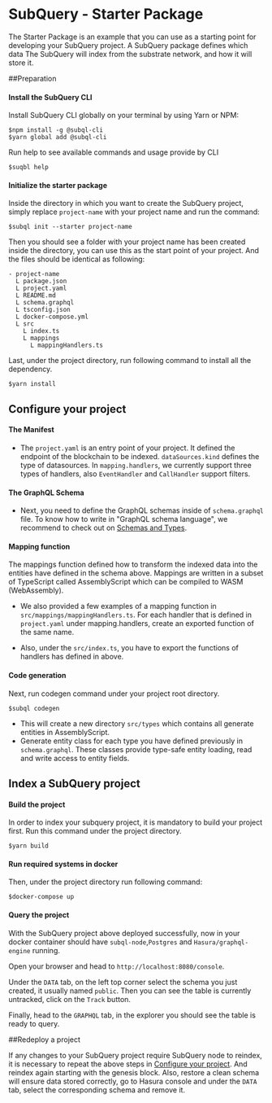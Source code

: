 # SubQuery - Starter Package


The Starter Package is an example that you can use as a starting point for developing your SubQuery project.
A SubQuery package defines which data The SubQuery will index from the substrate network, and how it will store it. 

##Preparation

#### Install the SubQuery CLI

Install SubQuery CLI globally on your terminal by using Yarn or NPM:

```
$npm install -g @subql-cli
$yarn global add @subql-cli
```

Run help to see available commands and usage provide by CLI
```
$suqbl help
```

#### Initialize the starter package

Inside the directory in which you want to create the SubQuery project, simply replace `project-name` with your project name and run the command:

```
$subql init --starter project-name
```
Then you should see a folder with your project name has been created inside the directory, you can use this as the start point of your project. And the files should be identical as following:

```
- project-name
  L package.json
  L project.yaml
  L README.md
  L schema.graphql
  L tsconfig.json
  L docker-compose.yml
  L src
    L index.ts
    L mappings
      L mappingHandlers.ts
```
Last, under the project directory, run following command to install all the dependency.
```
$yarn install
```

## Configure your project

#### The Manifest

- The `project.yaml` is an entry point of your project. It defined the endpoint of the blockchain to be indexed.
  `dataSources.kind` defines the type of datasources. In `mapping.handlers`, we currently support three types of handlers,
  also `EventHandler` and `CallHandler` support filters.


#### The GraphQL Schema

- Next, you need to define the GraphQL schemas inside of `schema.graphql` file. To know how to write in  "GraphQL schema language",
we recommend to check out on [Schemas and Types](https://graphql.org/learn/schema/#type-language).

#### Mapping function

The mappings function defined how to transform the indexed data into the entities have defined in the schema above. Mappings are written 
in a subset of TypeScript called AssemblyScript which can be compiled to WASM (WebAssembly). 

- We also provided a few examples of a mapping function in `src/mappings/mappingHandlers.ts`. For each handler that is defined in `project.yaml`
under mapping.handlers, create an exported function of the same name. 

- Also, under the `src/index.ts`, you have to export the functions of handlers has defined in above.


#### Code generation

Next, run codegen command under your project root directory.

```
$subql codegen
```
- This will create a new directory `src/types` which contains all generate entities in AssemblyScript.
- Generate entity class for each type you have defined previously in `schema.graphql`. These classes provide type-safe 
entity loading, read and write access to entity fields.

## Index a SubQuery project 

#### Build the project

In order to index your subquery project, it is mandatory to build your project first.
Run this command under the project directory.

````
$yarn build
````

#### Run required systems in docker

Then, under the project directory run following command:

```
$docker-compose up
```

#### Query the project

With the SubQuery project above deployed successfully, now in your docker container should have `subql-node`,`Postgres` and `Hasura/graphql-engine` running.

Open your browser and head to `http://localhost:8080/console`.

Under the `DATA` tab, on the left top corner select the schema you just created, it usually named `public`.
Then you can see the table is currently untracked, click on the `Track` button.

Finally, head to the `GRAPHQL` tab, in the explorer you should see the table is ready to query.

##Redeploy a project

If any changes to your SubQuery project require SubQuery node to reindex, it is necessary to repeat the above steps in [Configure your project](#configure-your-project).
And reindex again starting with the genesis block.
Also, restore a clean schema will ensure data stored correctly, go to Hasura console and under the `DATA` tab, select the corresponding schema and remove it.
